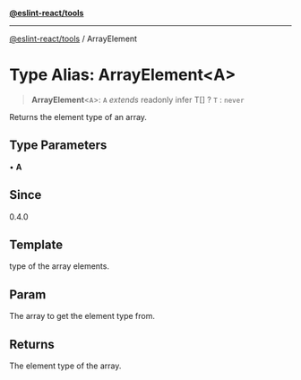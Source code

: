 [**@eslint-react/tools**](../README.md)

***

[@eslint-react/tools](../README.md) / ArrayElement

# Type Alias: ArrayElement\<A\>

> **ArrayElement**\<`A`\>: `A` *extends* readonly infer T[] ? `T` : `never`

Returns the element type of an array.

## Type Parameters

• **A**

## Since

0.4.0

## Template

type of the array elements.

## Param

The array to get the element type from.

## Returns

The element type of the array.
